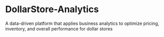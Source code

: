 # DollarStore-Analytics
A data-driven platform that applies business analytics to optimize pricing, inventory, and overall performance for dollar stores
